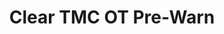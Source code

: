 ---
tag: m0912
codes:
- M912
title: Clear TMC OT Pre-Warn
long: Clear the stepper driver overtemperature pre-warn condition flag.
notes: Requires one or more TMC stepper drivers.
parameters:
- tag: I
  optional: true
  since: 1.1.9
  description: Stepper number to set. If omitted, all specified axes.
  values:
  - tag: 0
    description: Both.
  - tag: 1
    description: Base (X, Y, Z) steppers.
  - tag: 2
    description: Second (X2, Y2, Z2) steppers.
- tag: X
  type: int
  optional: true
  description: Clear `X` and/or `X2` stepper driver Over Temperature Pre-warn flag.
- tag: Y
  type: int
  optional: true
  description: Clear `Y` and/or `Y2` stepper driver Over Temperature Pre-warn flag.
- tag: Z
  type: int
  optional: true
  description: Clear `Z` and/or `Z2` stepper driver Over Temperature Pre-warn flag.
- tag: E
  type: int
  optional: true
  description: Clear all or one `E` stepper driver Over Temperature Pre-warn flag.
  values:
  - tag: "-"
    description: All E.
  - tag: 0-4
    description: E index.
example: 
examples:
- code: |
    M912     ; clear all
    M912 X   ; clear X and X2
    M912 X1  ; clear X1 only
    M912 X2  ; clear X2 only
    M912 X E ; clear X, X2, and all E
    M912 E1  ; clear E1 only
---